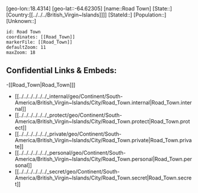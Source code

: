 ﻿---
location: [-64.62305,18.4314]
mapzoom: [7,12] 
mapmarker: city 
type: City
tags:
- geo/City


SpocWebEntityId: 139690
isDeleted: false
confidential: public

---
[geo-lon::18.4314]
[geo-lat::-64.62305]
[name::Road Town]
[State::]
[Country:[[../../../British_Virgin~Islands]]]]
[StateId::]
[Population::]
[Unknown::]


```leaflet
id: Road Town
coordinates: [[Road_Town]]
markerFile: [[Road_Town]]
defaultZoom: 11 
maxZoom: 18
```


## Confidential Links & Embeds: 
-[[Road_Town|Road_Town]]] 
- [[../../../../../../_internal/geo/Continent/South-America/British_Virgin~Islands/City/Road_Town.internal|Road_Town.internal]] 
- [[../../../../../../_protect/geo/Continent/South-America/British_Virgin~Islands/City/Road_Town.protect|Road_Town.protect]] 
- [[../../../../../../_private/geo/Continent/South-America/British_Virgin~Islands/City/Road_Town.private|Road_Town.private]] 
- [[../../../../../../_personal/geo/Continent/South-America/British_Virgin~Islands/City/Road_Town.personal|Road_Town.personal]] 
- [[../../../../../../_secret/geo/Continent/South-America/British_Virgin~Islands/City/Road_Town.secret|Road_Town.secret]] 
